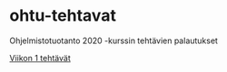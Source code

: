 # ohtu-tehtavat

Ohjelmistotuotanto 2020 -kurssin tehtävien palautukset

[Viikon 1 tehtävät](https://github.com/nikomn/ohtu-tehtavat/viikko1)
